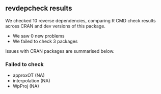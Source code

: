 ## revdepcheck results

We checked 10 reverse dependencies, comparing R CMD check results across CRAN and dev versions of this package.

 * We saw 0 new problems
 * We failed to check 3 packages

Issues with CRAN packages are summarised below.

### Failed to check

* approxOT      (NA)
* interpolation (NA)
* WpProj        (NA)
